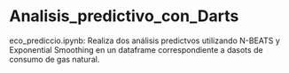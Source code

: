# Analisis_predictivo_con_Darts

eco_prediccio.ipynb:
Realiza dos análisis predictvos utilizando N-BEATS y Exponential Smoothing en un dataframe correspondiente a dasots de consumo de gas natural.
